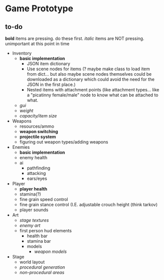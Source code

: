 # Game Prototype
## to-do
**bold** items are pressing. do these first.
*italic* items are NOT pressing. unimportant at this point in time

- Inventory
	+ **basic implementation**
		* JSON item dictionary
		* Use scene nodes for items (? maybe make class to load item from dict... but also maybe scene nodes themselves could be downloaded as a dictionary which could avoid the need for the JSON in the first place.)
		* Nested items with attachment points (like attachment types... like a "picatinny female/male" node to know what can be attached to what.
	+ *gui*
	+ *weight*
	+ *capacity/item size*
- Weapons
	+ resources/ammo
	+ **weapon switching**
	+ **projectile system**
	+ figuring out weapon types/adding weapons
- Enemies
	+ **basic implementation**
	+ enemy health
	+ ai
		* pathfinding
		* attacking
		* ears/eyes
- Player
	+ **player health**
	+ stamina(?)
	+ fine grain speed control
	+ fine grain stance control (I.E. adjustable crouch height (think tarkov)
	+ player sounds
- Art
	+ *stage textures*
	+ *enemy art*
	+ first person hud elements
		* health bar
		* stamina bar
		* models
			- *weapon models*
- Stage
	+ world layout
	+ *procedural generation*
	+ *non-procedural areas*
